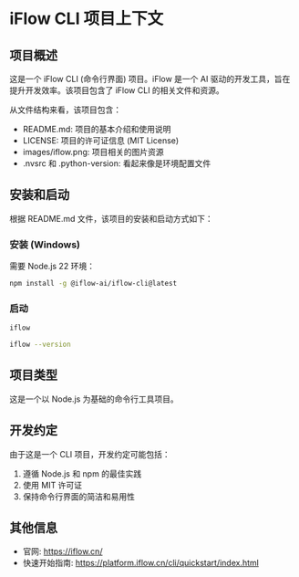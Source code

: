 # iFlow CLI 项目上下文

## 项目概述

这是一个 iFlow CLI (命令行界面) 项目。iFlow 是一个 AI 驱动的开发工具，旨在提升开发效率。该项目包含了 iFlow CLI 的相关文件和资源。

从文件结构来看，该项目包含：
- README.md: 项目的基本介绍和使用说明
- LICENSE: 项目的许可证信息 (MIT License)
- images/iflow.png: 项目相关的图片资源
- .nvsrc 和 .python-version: 看起来像是环境配置文件

## 安装和启动

根据 README.md 文件，该项目的安装和启动方式如下：

### 安装 (Windows)

需要 Node.js 22 环境：

```bash
npm install -g @iflow-ai/iflow-cli@latest
```

### 启动

```bash
iflow

iflow --version
```

## 项目类型

这是一个以 Node.js 为基础的命令行工具项目。

## 开发约定

由于这是一个 CLI 项目，开发约定可能包括：
1. 遵循 Node.js 和 npm 的最佳实践
2. 使用 MIT 许可证
3. 保持命令行界面的简洁和易用性

## 其他信息

- 官网: https://iflow.cn/
- 快速开始指南: https://platform.iflow.cn/cli/quickstart/index.html